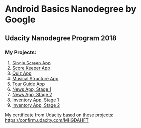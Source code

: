 # Android Basics Nanodegree by Google
## Udacity Nanodegree Program 2018
### My Projects:

1. [Single Screen App](https://github.com/RK308/Restaurant_App)
2. [Score Keeper App](https://github.com/RK308/CricketScoreKeeper)
3. [Quiz App](https://github.com/RK308/QuizApp)
4. [Musical Structure App](https://github.com/RK308/Music1App)
5. [Tour Guide App]()
6. [News App, Stage 1]()
7. [News App, Stage 2]()
8. [Inventory App, Stage 1]()
9. [Inventory App, Stage 2]()


My certificate from Udacity based on these projects: https://confirm.udacity.com/MHGDAHFT
